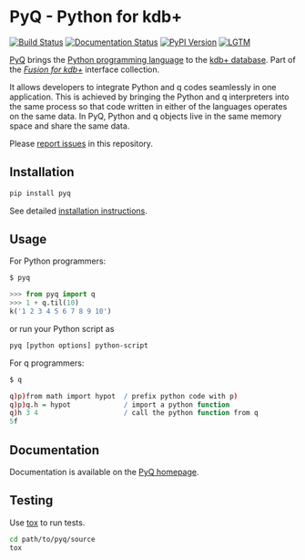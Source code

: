 # PyQ - Python for kdb+

[![Build Status](https://travis-ci.org/KxSystems/pyq.svg?branch=master)](https://travis-ci.org/KxSystems/pyq)
[![Documentation Status](https://readthedocs.org/projects/pyq/badge/?version=latest)](https://pyq.readthedocs.io/en/latest/?badge=latest)
[![PyPI Version](https://img.shields.io/pypi/v/pyq.svg)](https://pypi.python.org/pypi/pyq)
[![LGTM](https://img.shields.io/badge/lgtm-review-blue.svg)](https://lgtm.com/projects/g/enlnt/pyq)

[PyQ][2] brings the [Python programming language][4] to the [kdb+ database][5].
Part of the [_Fusion for kdb+_][6] interface collection.

It allows developers to integrate Python and q codes seamlessly in one application.
This is achieved by bringing the Python and q interpreters into the same process so that code written in either of the languages operates on the same data.
In PyQ, Python and q objects live in the same memory space and share the same
data.

Please [report issues][7] in this repository.


## Installation

```bash
pip install pyq
```

See detailed [installation instructions][1].

## Usage

For Python programmers:

```bash
$ pyq
```
```python
>>> from pyq import q
>>> 1 + q.til(10)
k('1 2 3 4 5 6 7 8 9 10')
```

or run your Python script as

```bash
pyq [python options] python-script
```

For q programmers:

```bash
$ q
```
```q
q)p)from math import hypot  / prefix python code with p)
q)p)q.h = hypot             / import a python function
q)h 3 4                     / call the python function from q
5f
```

## Documentation

Documentation is available on the [PyQ homepage][2].

## Testing

Use [tox][3] to run tests.

```bash
cd path/to/pyq/source
tox
```

[1]: https://code.kx.com/q/interfaces/pyq/install/
[2]: https://code.kx.com/q/interfaces/pyq
[3]: https://tox.readthedocs.io/en/latest
[4]: https://www.python.org/about
[5]: https://kx.com
[6]: https://code.kx.com/q/interfaces/fusion/
[7]: https://github.com/KxSystems/pyq/issues
